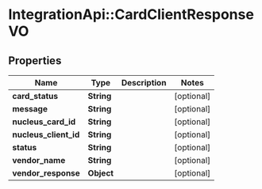 # IntegrationApi::CardClientResponseVO

## Properties
Name | Type | Description | Notes
------------ | ------------- | ------------- | -------------
**card_status** | **String** |  | [optional] 
**message** | **String** |  | [optional] 
**nucleus_card_id** | **String** |  | [optional] 
**nucleus_client_id** | **String** |  | [optional] 
**status** | **String** |  | [optional] 
**vendor_name** | **String** |  | [optional] 
**vendor_response** | **Object** |  | [optional] 


